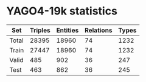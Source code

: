 # YAGO4-19k statistics
| Set | Triples | Entities | Relations | Types |
|-------|---------|----------|-----------|-------|
|Total|28395|18960|74|1232|
|Train|27447|18960|74|1232|
|Valid|485|902|36|247|
|Test|463|862|36|245|
